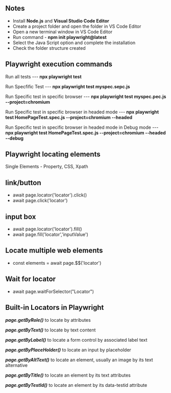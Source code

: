 Notes
------------------
* Install **Node.js** and **Visual Studio Code Editor**
* Create a project folder and open the folder in VS Code Editor
* Open a new terminal window in VS Code Editor
* Run command - **npm init playwright@latest**
* Select the Java Script option and complete the installation
* Check the folder structure created

Playwright execution commands
-----------------------------
Run all tests --- **npx playwright test**

Run Specfific Test --- **npx playwright test myspec.sepc.js**

Run Specific test in specific browser --- **npx playwright test myspec.pec.js --project=chromium**

Run Specific test in specific browser in headed mode --- **npx playwright test HomePageTest.spec.js --project=chromium --headed**

Run Specific test in specific browser in headed mode in Debug mode --- **npx playwright test HomePageTest.spec.js --project=chromium --headed --debug**

Playwright locating elements
---------------------------------
Single Elements - Property, CSS, Xpath

link/button
-------------
* await page.locator('locator').click()
* await page.click('locator')

input box
--------------
* await page.locator('locator').fill()
* await page.fill('locator','inputValue')

Locate multiple web elements
-----------------------------
* const elements = await page.$$('locator')

Wait for locator
------------------
* await page.waitForSelector("Locator")

Built-in Locators in Playwright
----------------------------------
***page.getByRole()*** to locate by attributes

***page.getByText()*** to locate by text content

***page.getByLabel()*** to locate a form control by associated label text

***page.getByPlaceHolder()*** to locate an input by placeholder

***page.getByAltText()*** to locate an element, usually an image by its text alternative

***page.getByTitle()*** to locate an element by its text attributes

***page.getByTestId()*** to locate an element by its data-testid attribute
